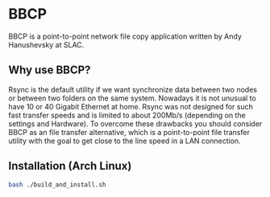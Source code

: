 # BBCP

BBCP is a point-to-point network file copy application written by Andy Hanushevsky at SLAC.

## Why use BBCP?

Rsync is the default utility if we want synchronize data between two nodes or between two folders on the same system. Nowadays it is not unusual to have 10 or 40 Gigabit Ethernet at home. Rsync was not designed for such fast transfer speeds and is limited to about 200Mb/s (depending on the settings and Hardware). To overcome these drawbacks you should consider BBCP as an file transfer alternative, which is a point-to-point file transfer utility with the goal to get close to the line speed in a LAN connection.

## Installation (Arch Linux)

```bash
bash ./build_and_install.sh
```

